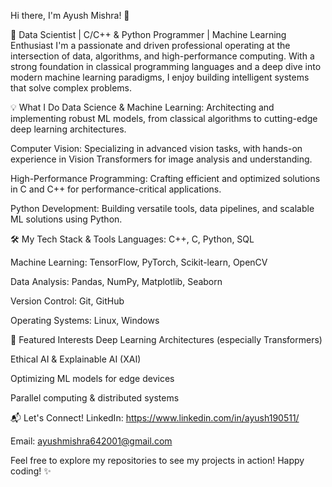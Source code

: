 Hi there, I'm Ayush Mishra! 👋

🚀 Data Scientist | C/C++ & Python Programmer | Machine Learning Enthusiast
I'm a passionate and driven professional operating at the intersection of data, algorithms, and high-performance computing. With a strong foundation in classical programming languages and a deep dive into modern machine learning paradigms, I enjoy building intelligent systems that solve complex problems.

💡 What I Do
Data Science & Machine Learning: Architecting and implementing robust ML models, from classical algorithms to cutting-edge deep learning architectures.

Computer Vision: Specializing in advanced vision tasks, with hands-on experience in Vision Transformers for image analysis and understanding.

High-Performance Programming: Crafting efficient and optimized solutions in C and C++ for performance-critical applications.

Python Development: Building versatile tools, data pipelines, and scalable ML solutions using Python.

🛠️ My Tech Stack & Tools
Languages: C++, C, Python, SQL

Machine Learning: TensorFlow, PyTorch, Scikit-learn, OpenCV

Data Analysis: Pandas, NumPy, Matplotlib, Seaborn

Version Control: Git, GitHub

Operating Systems: Linux, Windows

🌟 Featured Interests
Deep Learning Architectures (especially Transformers)

Ethical AI & Explainable AI (XAI)

Optimizing ML models for edge devices

Parallel computing & distributed systems

📬 Let's Connect!
LinkedIn: https://www.linkedin.com/in/ayush190511/

Email: ayushmishra642001@gmail.com

Feel free to explore my repositories to see my projects in action! Happy coding! ✨

<!---
ayush190511/ayush190511 is a ✨ special ✨ repository because its `README.md` (this file) appears on your GitHub profile.
You can click the Preview link to take a look at your changes.
--->
